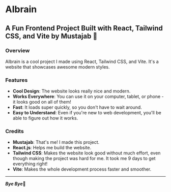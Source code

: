 # AIbrain

## A Fun Frontend Project Built with React, Tailwind CSS, and Vite by Mustajab 🐔

### Overview
AIbrain is a cool project I made using React, Tailwind CSS, and Vite. It's a website that showcases awesome modern styles.

### Features
- **Cool Design**: The website looks really nice and modern.
- **Works Everywhere**: You can use it on your computer, tablet, or phone - it looks good on all of them!
- **Fast**: It loads super quickly, so you don't have to wait around.
- **Easy to Understand**: Even if you're new to web development, you'll be able to figure out how it works.

### Credits
- **Mustajab**: That's me! I made this project.
- **React.js**: Helps me build the website.
- **Tailwind CSS**: Makes the website look good without much effort, even though making the project was hard for me. It took me 9 days to get everything right!
- **Vite**: Makes the whole development process faster and smoother.

---
***Bye Bye***🐔
